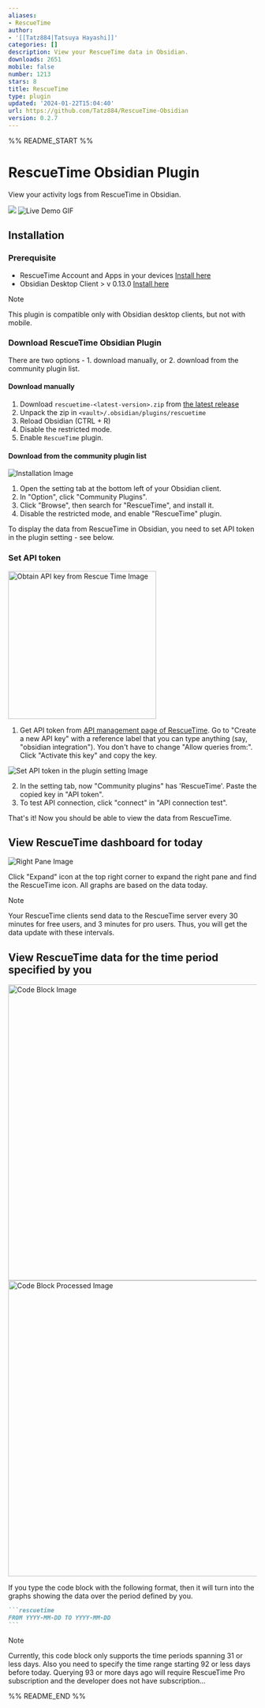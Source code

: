 ```yaml
---
aliases:
- RescueTime
author:
- '[[Tatz884|Tatsuya Hayashi]]'
categories: []
description: View your RescueTime data in Obsidian.
downloads: 2651
mobile: false
number: 1213
stars: 8
title: RescueTime
type: plugin
updated: '2024-01-22T15:04:40'
url: https://github.com/Tatz884/RescueTime-Obsidian
version: 0.2.7
---
```


%% README_START %%

# RescueTime Obsidian Plugin

View your activity logs from RescueTime in Obsidian.

<img src="https://raw.githubusercontent.com/Tatz884/RescueTime-Obsidian/HEAD/assets/AppOverview.png" walt="Overview Image" />

<img src="https://raw.githubusercontent.com/Tatz884/RescueTime-Obsidian/HEAD/assets/LiveDemo.gif" alt="Live Demo GIF" />

## Installation

### Prerequisite
- RescueTime Account and Apps in your devices [Install here](https://www.rescuetime.com/get_rescuetime)
- Obsidian Desktop Client > v 0.13.0 [Install here](https://obsidian.md/)
> [!NOTE]
> This plugin is compatible only with Obsidian desktop clients, but not with mobile.

### Download RescueTime Obsidian Plugin

There are two options - 1. download manually, or 2. download from the community plugin list.

#### Download manually

1. Download `rescuetime-<latest-version>.zip` from [the latest release](https://github.com/Tatz884/RescueTime-Obsidian/releases/latest/)
2. Unpack the zip in `<vault>/.obsidian/plugins/rescuetime`
3. Reload Obsidian (CTRL + R)
4. Disable the restricted mode.
5. Enable `RescueTime` plugin.


#### Download from the community plugin list

<img src="https://raw.githubusercontent.com/Tatz884/RescueTime-Obsidian/HEAD/assets/Installation.png" alt="Installation Image" />

1. Open the setting tab at the bottom left of your Obsidian client.
2. In "Option", click "Community Plugins".
3. Click "Browse", then search for "RescueTime", and install it.
4. Disable the restricted mode, and enable "RescueTime" plugin.

To display the data from RescueTime in Obsidian, you need to set API token in the plugin setting - see below.

### Set API token

<img src="https://raw.githubusercontent.com/Tatz884/RescueTime-Obsidian/HEAD/assets/ObtainAPIkeyFromRT.png" width="300px" alt="Obtain API key from Rescue Time Image" />

1. Get API token from [API management page of RescueTime](https://www.rescuetime.com/anapi/manage). Go to "Create a new API key" with a reference label that you can type anything (say, "obsidian integration"). You don't have to change "Allow queries from:". Click "Activate this key" and copy the key.

<img src="https://raw.githubusercontent.com/Tatz884/RescueTime-Obsidian/HEAD/assets/SetAPItoken.png" alt="Set API token in the plugin setting Image" />

2. In the setting tab, now "Community plugins" has 'RescueTime'. Paste the copied key in "API token".
3. To test API connection, click "connect" in "API connection test".

That's it! Now you should be able to view the data from RescueTime.

## View RescueTime dashboard for today

<img src="https://raw.githubusercontent.com/Tatz884/RescueTime-Obsidian/HEAD/assets/RightPane.png" alt="Right Pane Image" />

Click "Expand" icon at the top right corner to expand the right pane and find the RescueTime icon.
All graphs are based on the data today.
> [!NOTE]
> Your RescueTime clients send data to the RescueTime server every 30 minutes for free users, and 3 minutes for pro users. Thus, you will get the data update with these intervals.

## View RescueTime data for the time period specified by you

<img src="https://raw.githubusercontent.com/Tatz884/RescueTime-Obsidian/HEAD/assets/CodeBlock.png" width="600px" alt="Code Block Image" />
<img src="https://raw.githubusercontent.com/Tatz884/RescueTime-Obsidian/HEAD/assets/CodeBlockProcessed.png" width="600px" alt="Code Block Processed Image" />

If you type the code block with the following format, then it will turn into the graphs showing the data over the period defined by you.
`````markdown
```rescuetime
FROM YYYY-MM-DD TO YYYY-MM-DD
```
`````
> [!NOTE]
> Currently, this code block only supports the time periods spanning 31 or less days. Also you need to specify the time range starting 92 or less days before today. Querying 93 or more days ago will require RescueTime Pro subscription and the developer does not have subscription...


%% README_END %%